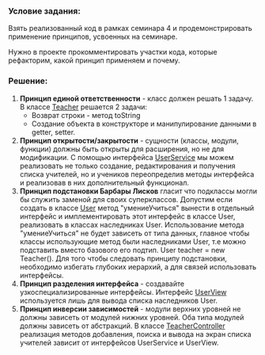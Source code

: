 ### Условие задания:
Взять реализованный код в рамках семинара 4 и продемонстрировать применение принципов, усвоенных на семинаре.

Нужно в проекте прокомментировать участки кода, которые рефакторим, какой принцип применяем и почему.

### Решение:
1. **Принцип единой ответственности** - класс должен решать 1 задачу.
   В классе [Teacher](Teacher.java) решается 2 задачи:
    * Возврат строки - метод toString 
    * Создание объекта в конструкторе и манипулирование данными в getter, setter.
2. **Принцип открытости/закрытости** - сущности (классы, модули, функции) должны быть открыты для расширения, но не для модификации.
С помощью интерфейса [UserService](UserService.java) мы можем реализовать не только создание, редактирования и получения списка учителей, но и учеников переопределив методы интерфейса и реализовав в них дополнительный функционал.
3. **Принцип подстановки Барбары Лисков** гласит что подклассы могли бы служить заменой для своих суперклассов. 
Допустим если создать в классе [User](User.java) метод "умениеУчиться" вынести в отдельный интерфейс и имплементировать этот интерфейс в классе User, реализовать в классах наследниках User. Использование метода "умениеУчиться" не будет зависеть от типа данных, главное чтобы классы использующие метод были наследниками User, т.е можно подставить вместо базового его подтип. 
User teacher = new Teacher().
Для того чтобы следовать принципу подстановки, необходимо избегать глубоких иерархий, а для связей использовать интерфейсы.
4. **Принцип разделения интерфейса** - создавайте узкоспециализированные интерфейсы. 
Интерфейс [UserView](UserView.java) используется лишь для вывода списка наследников User.
5. **Принцип инверсии зависимостей** - модули верхних уровней не должны зависеть от модулей нижних уровней. Оба типа модулей должны зависеть от абстракций. 
В классе [TeacherController](TeacherController.java) реализация методов добавления, поиска и вывода на экран списка учителей зависит от интерфейсов UserService и UserView.
